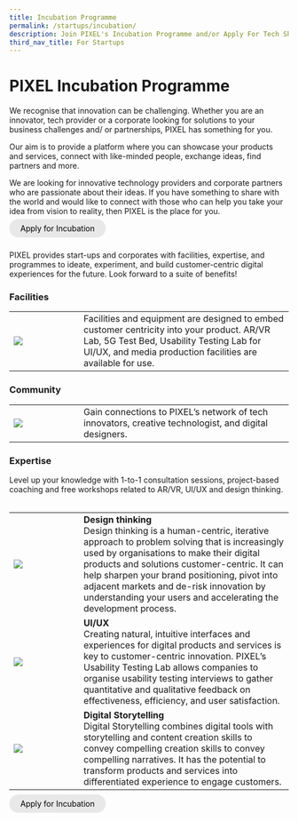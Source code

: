 ```yaml
---
title: Incubation Programme
permalink: /startups/incubation/
description: Join PIXEL's Incubation Programme and/or Apply For Tech Showcase
third_nav_title: For Startups
---
```

<h1>PIXEL Incubation Programme</h1>

We recognise that innovation can be challenging. Whether you are an innovator, tech provider or a corporate looking for solutions to your business challenges and/ or partnerships, PIXEL has something for you.

Our aim is to provide a platform where you can showcase your products and services, connect with like-minded people, exchange ideas, find partners and more.

We are looking for innovative technology providers and corporate partners who are passionate about their ideas. If you have something to share with the world and would like to connect with those who can help you take your idea from vision to reality, then PIXEL is the place for you.

<a href="https://form.gov.sg/6347a3c39854900012674f4d" target="_blank" style="background-color: #E8E8E8; color: black; text-decoration: none; border-radius: 100px; padding-left: 20px; padding-right: 20px; padding-top:8px; padding-bottom:8px">Apply for Incubation</a><br><br>

PIXEL provides start-ups and corporates with facilities, expertise, and programmes to ideate, experiment, and build customer-centric digital experiences for the future. Look forward to a suite of benefits!

<h3>Facilities</h3>
<table>
	<tr>
		<td style="width:25%"><img src="https://drive.google.com/uc?export=view&amp;id=1uc1e8ceXzID4dw7cEf0FctKCe2ke6lgQ"></td>
		<td>Facilities and equipment are designed to embed customer centricity into your product. AR/VR Lab, 5G Test Bed, Usability Testing Lab for UI/UX, and media production facilities are  available for use.</td>
	</tr>
</table>

<h3>Community</h3>
<table>
	<tr>
		<td style="width:25%"><img src="https://drive.google.com/uc?export=view&amp;id=1uc1e8ceXzID4dw7cEf0FctKCe2ke6lgQ"></td>
		<td>Gain connections to PIXEL’s network of tech innovators, creative technologist, and digital designers.</td>
	</tr>
</table>

<h3>Expertise</h3>
Level up your knowledge with 1-to-1 consultation sessions, project-based coaching and free workshops related to AR/VR, UI/UX and design thinking. 
<br><br>

<table>
	<tr>
		<td style="width:25%"><img src="https://drive.google.com/uc?export=view&amp;id=1moKrFdB1oXCkoUtkpsIFs-VeD39mo4_U"></td>
		<td><b>Design thinking</b> 
			<br>Design thinking is a human-centric, iterative approach to problem solving that is increasingly used by organisations to make their digital products and solutions customer-centric. It can help sharpen your brand positioning, pivot into adjacent markets and de-risk innovation by understanding your users and accelerating the development process.</td>
	</tr>
	<tr>
			<td><img src="https://drive.google.com/uc?export=view&amp;id=1CN-MTng5vdOrPX9ay-furMZqWUfnDB6j"></td>
	<td><b>UI/UX</b>
		<br>Creating natural, intuitive interfaces and experiences for digital products and services is key to customer-centric innovation. PIXEL’s Usability Testing Lab allows companies to organise usability testing interviews to gather quantitative and qualitative feedback on effectiveness, efficiency, and user satisfaction.</td>
	</tr>
	<tr>
			<td><img src="https://drive.google.com/uc?export=view&amp;id=1lKbeq0EAKAgJi35GSg2cfZSKHCmY2P8C"></td>
		<td><b>Digital Storytelling</b>
	<br>Digital Storytelling combines digital tools with storytelling and content creation skills to convey compelling creation skills to convey compelling narratives. It has the potential to transform products and services into differentiated experience to engage customers.</td>
	</tr>
</table>

<a href="https://form.gov.sg/6347a3c39854900012674f4d" target="_blank" style="background-color: #E8E8E8; color: black; text-decoration: none; border-radius: 100px; padding-left: 20px; padding-right: 20px; padding-top:8px; padding-bottom:8px">Apply for Incubation</a><br><br>